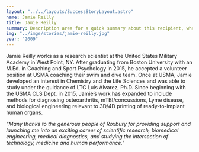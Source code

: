 ```yaml
---
layout: "../../layouts/SuccessStoryLayout.astro"
name: Jamie Reilly
title: Jamie Reilly
summary: Description area for a quick summary about this recipient, what they were awarded and what they are doing
img: "../imgs/stories/jamie-reilly.jpg"
year: "2009"
---
```


Jamie Reilly works as a research scientist at the United States Military Academy in West Point, NY. After graduating from Boston University with an M.Ed. in Coaching and Sport Psychology in 2015, he accepted a volunteer position at USMA coaching their swim and dive team. Once at USMA, Jamie developed an interest in Chemistry and the Life Sciences and was able to study under the guidance of LTC Luis Alvarez, Ph.D. Since beginning with the USMA CLS Dept. in 2015, Jamie’s work has expanded to include methods for diagnosing osteoarthritis, mTBI/concussions, Lyme disease, and biological engineering relevant to 3D/4D printing of ready-to-implant human organs.

_"Many thanks to the generous people of Roxbury for providing support and launching me into an exciting career of scientific research, biomedical engineering, medical diagnostics, and studying the intersection of technology, medicine and human performance."_
